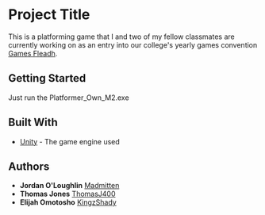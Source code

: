 # Project Title

This is a platforming game that I and two of my fellow classmates are currently working on as an entry into our college's yearly games convention [Games Fleadh](http://gamesfleadh.ie/).

## Getting Started

Just run the Platformer_Own_M2.exe

## Built With

* [Unity](https://unity3d.com/) - The game engine used

## Authors

* **Jordan O'Loughlin** [Madmitten](https://github.com/MadMitten)
* **Thomas Jones** [ThomasJ400](https://github.com/ThomasJ400)
* **Elijah Omotosho** [KingzShady](https://github.com/KingzShady)
